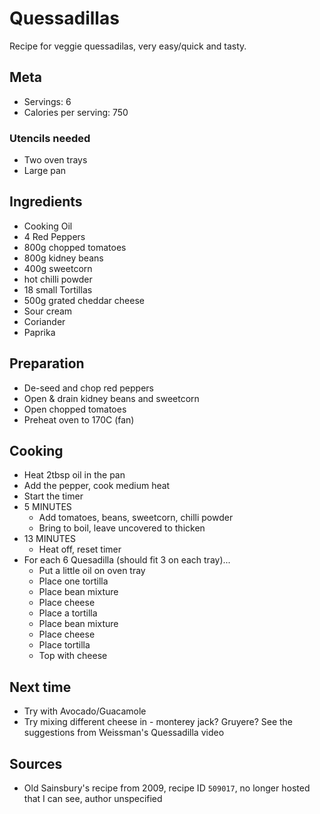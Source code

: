 # Quessadillas

Recipe for veggie quessadilas, very easy/quick and tasty.

## Meta

* Servings: 6
* Calories per serving: 750

### Utencils needed

* Two oven trays
* Large pan

## Ingredients

* Cooking Oil
* 4 Red Peppers
* 800g chopped tomatoes
* 800g kidney beans
* 400g sweetcorn
* hot chilli powder
* 18 small Tortillas
* 500g grated cheddar cheese
* Sour cream
* Coriander
* Paprika

## Preparation

* De-seed and chop red peppers
* Open & drain kidney beans and sweetcorn
* Open chopped tomatoes
* Preheat oven to 170C (fan)

## Cooking

* Heat 2tbsp oil in the pan
* Add the pepper, cook medium heat 
* Start the timer
* 5 MINUTES
  * Add tomatoes, beans, sweetcorn, chilli powder
  * Bring to boil, leave uncovered to thicken
* 13 MINUTES
  * Heat off, reset timer
* For each 6 Quesadilla (should fit 3 on each tray)...
  * Put a little oil on oven tray
  * Place one tortilla
  * Place bean mixture
  * Place cheese
  * Place a tortilla
  * Place bean mixture
  * Place cheese
  * Place tortilla
  * Top with cheese

## Next time

* Try with Avocado/Guacamole
* Try mixing different cheese in - monterey jack? Gruyere? See the suggestions from Weissman's Quessadilla video

## Sources

* Old Sainsbury's recipe from 2009, recipe ID `509017`, no longer hosted that I can see, author unspecified
